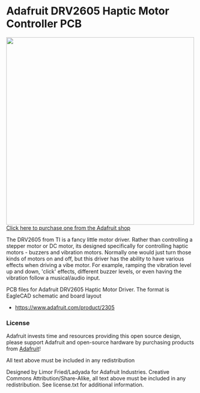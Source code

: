 # Adafruit DRV2605 Haptic Motor Controller PCB
<a href="http://www.adafruit.com/products/2305"><img src="assets/image.jpg?raw=true" width="500px"><br/>
Click here to purchase one from the Adafruit shop</a>

The DRV2605 from TI is a fancy little motor driver. Rather than controlling a stepper motor or DC motor, its designed specifically for controlling haptic motors - buzzers and vibration motors. Normally one would just turn those kinds of motors on and off, but this driver has the ability to have various effects when driving a vibe motor. For example, ramping the vibration level up and down, 'click' effects, different buzzer levels, or even having the vibration follow a musical/audio input.

PCB files for Adafruit DRV2605 Haptic Motor Driver. The format is EagleCAD schematic and board layout
- https://www.adafruit.com/product/2305

### License

Adafruit invests time and resources providing this open source design, please support Adafruit and open-source hardware by purchasing products from [Adafruit](https://www.adafruit.com)!

All text above must be included in any redistribution

Designed by Limor Fried/Ladyada for Adafruit Industries.
Creative Commons Attribution/Share-Alike, all text above must be included in any redistribution. 
See license.txt for additional information.
